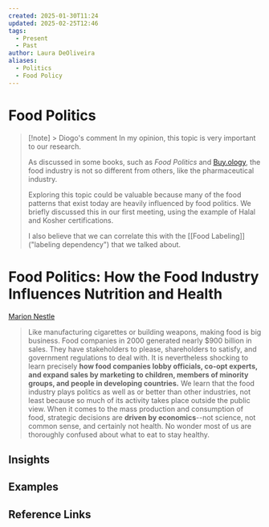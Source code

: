 ```yaml
---
created: 2025-01-30T11:24
updated: 2025-02-25T12:46
tags:
  - Present
  - Past
author: Laura DeOliveira
aliases:
  - Politics
  - Food Policy
---
```

# Food Politics 


> [!note] > Diogo's comment
> In my opinion, this topic is very important to our research.
> 
> As discussed in some books, such as _Food Politics_ and [Buy.ology](https://www.amazon.com/Buyology-Truth-Lies-About-Why/dp/0385523890), the food industry is not so different from others, like the pharmaceutical industry. 
> 
> Exploring this topic could be valuable because many of the food patterns that exist today are heavily influenced by food politics. We briefly discussed this in our first meeting, using the example of Halal and Kosher certifications.
> 
> I also believe that we can correlate this with the  [[Food Labeling]] ("labeling dependency") that we talked about.


# Food Politics: How the Food Industry Influences Nutrition and Health
[Marion Nestle ](https://www.foodpolitics.com/food-politics-how-the-food-industry-influences-nutrition-and-health/)
> Like manufacturing cigarettes or building weapons, making food is big business. Food companies in 2000 generated nearly $900 billion in sales. They have stakeholders to please, shareholders to satisfy, and government regulations to deal with. It is nevertheless shocking to learn precisely **how food companies lobby officials, co-opt experts, and expand sales by marketing to children, members of minority groups, and people in developing countries.** We learn that the food industry plays politics as well as or better than other industries, not least because so much of its activity takes place outside the public view.
> When it comes to the mass production and consumption of food, strategic decisions are **driven by economics**--not science, not common sense, and certainly not health. No wonder most of us are thoroughly confused about what to eat to stay healthy.

## Insights

## Examples

## Reference Links

